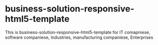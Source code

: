 # business-solution-responsive-html5-template
 This is business-solution-responsive-html5-template for IT comapniese, software companiese, Industries, manufacturing companiese, Enterprises

